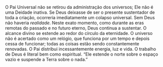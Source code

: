 O Pai Universal não se retirou da administração dos universos; Ele não é uma Deidade inativa. Se Deus deixasse de ser o presente sustentador de toda a criação, ocorreria imediatamente um colapso universal. Sem Deus não haveria *realidade*. Neste exato momento, como durante as eras remotas do passado e no futuro eterno, Deus continua a sustentar. O alcance divino se estende ao redor do círculo da eternidade. O universo não é acertado como um relógio, que  funciona por um tempo e depois cessa de funcionar; todas as coisas estão sendo constantemente renovadas. O Pai distribui incessantemente energia, luz e vida. O trabalho de Deus é literal bem como espiritual. “Ele estende o norte sobre o espaço vazio e suspende a Terra sobre o nada.”